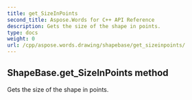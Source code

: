 ```yaml
---
title: get_SizeInPoints
second_title: Aspose.Words for C++ API Reference
description: Gets the size of the shape in points. 
type: docs
weight: 0
url: /cpp/aspose.words.drawing/shapebase/get_sizeinpoints/
---
```

## ShapeBase.get_SizeInPoints method


Gets the size of the shape in points.

